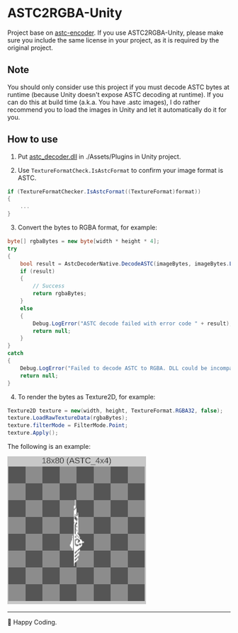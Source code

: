 # ASTC2RGBA-Unity

Project base on [astc-encoder](https://github.com/ARM-software/astc-encoder). If you use ASTC2RGBA-Unity, please make sure you include the same license in your project, as it is required by the original project.

## Note
You should only consider use this project if you must decode ASTC bytes at runtime (because Unity doesn't expose ASTC decoding at runtime). If you can do this at build time (a.k.a. You have .astc images), I do rather recommend you to load the images in Unity and let it automatically do it for you. 

## How to use
1. Put [astc_decoder.dll](/Libs/astc_decoder.dll) in ./Assets/Plugins in Unity project.

2. Use `TextureFormatCheck.IsAstcFormat` to confirm your image format is ASTC. 

``` C#
if (TextureFormatChecker.IsAstcFormat((TextureFormat)format))
{
    ...
}
```

3. Convert the bytes to RGBA format, for example:
``` C#
byte[] rgbaBytes = new byte[width * height * 4];
try
{
    bool result = AstcDecoderNative.DecodeASTC(imageBytes, imageBytes.Length, width, height, rgbaBytes);
    if (result)
    {
        // Success
        return rgbaBytes;
    }
    else
    {
        Debug.LogError("ASTC decode failed with error code " + result);
        return null;
    }
}
catch
{
    Debug.LogError("Failed to decode ASTC to RGBA. DLL could be incompatible.");
    return null;
}
```

4. To render the bytes as Texture2D, for example:
``` C#
Texture2D texture = new(width, height, TextureFormat.RGBA32, false);
texture.LoadRawTextureData(rgbaBytes);
texture.filterMode = FilterMode.Point;
texture.Apply();
```

The following is an example:

![image_example](/Image/example.png)

---
🥂 Happy Coding.
